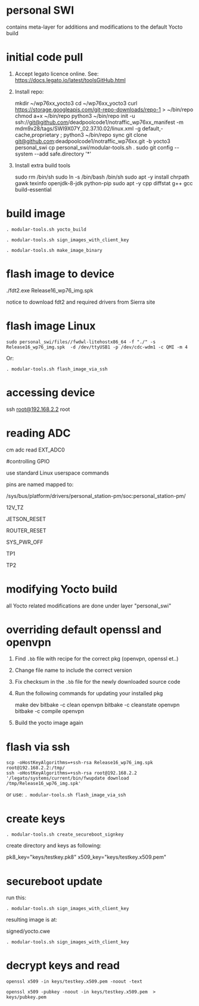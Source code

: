 # personal SWI
contains meta-layer for additions and modifications to the default Yocto build

# initial code pull

1. Accept legato licence online. See: https://docs.legato.io/latest/toolsGitHub.html

2. Install repo:
 

    mkdir ~/wp76xx_yocto3
    cd ~/wp76xx_yocto3
    curl https://storage.googleapis.com/git-repo-downloads/repo-1 > ~/bin/repo
    chmod a+x ~/bin/repo
    python3 ~/bin/repo init -u ssh://git@github.com/deadpoolcode1/notraffic_wp76xx_manifest -m mdm9x28/tags/SWI9X07Y_02.37.10.02/linux.xml -g default,-cache,proprietary ; python3  ~/bin/repo sync
    git clone git@github.com:deadpoolcode1/notraffic_wp76xx.git -b yocto3 personal_swi
    cp personal_swi/modular-tools.sh .
    sudo git config --system --add safe.directory '*'

3. Install extra build tools


    sudo rm /bin/sh
    sudo ln -s /bin/bash /bin/sh
    sudo apt -y install chrpath gawk texinfo openjdk-8-jdk python-pip
    sudo apt -y cpp diffstat g++ gcc build-essential


# build image

    . modular-tools.sh yocto_build
    
    . modular-tools.sh sign_images_with_client_key
    
    . modular-tools.sh make_image_binary

# flash image to device

./fdt2.exe Release16_wp76_img.spk

notice to download fdt2 and required drivers from Sierra site

# flash image Linux

    sudo personal_swi/files//fwdwl-litehostx86_64 -f "./" -s Release16_wp76_img.spk  -d /dev/ttyUSB1 -p /dev/cdc-wdm1 -c QMI -m 4

Or:

    . modular-tools.sh flash_image_via_ssh



# accessing device

ssh root@192.168.2.2
root

# reading ADC

cm adc read EXT_ADC0


#controlling GPIO

use standard Linux userspace commands

pins are named mapped to:

/sys/bus/platform/drivers/personal_station-pm/soc\:personal_station-pm/

 12V_TZ

 JETSON_RESET

 ROUTER_RESET

 SYS_PWR_OFF

 TP1

 TP2 

# modifying Yocto build

all Yocto related modifications are done under layer "personal_swi"

# overriding default openssl and openvpn

1. Find `.bb` file with recipe for the correct pkg (openvpn, openssl et..) 
2. Change file name to include the correct version
3. Fix checksum in the `.bb` file for the newly downloaded source code
4. Run the following commands for updating your installed pkg


    make dev
    bitbake -c clean openvpn
    bitbake -c cleanstate openvpn
    bitbake -c compile openvpn

5. Build the yocto image again


# flash via ssh

    scp -oHostKeyAlgorithms=+ssh-rsa Release16_wp76_img.spk root@192.168.2.2:/tmp/
    ssh -oHostKeyAlgorithms=+ssh-rsa root@192.168.2.2 '/legato/systems/current/bin/fwupdate download /tmp/Release16_wp76_img.spk'

or use: `. modular-tools.sh flash_image_via_ssh`

# create keys
    . modular-tools.sh create_secureboot_signkey

create directory and keys as following:

pk8_key="keys/testkey.pk8"
x509_key="keys/testkey.x509.pem"

# secureboot update

run this:

    . modular-tools.sh sign_images_with_client_key

resulting image is at: 

signed/yocto.cwe

    . modular-tools.sh sign_images_with_client_key

# decrypt keys and read

    openssl x509 -in keys/testkey.x509.pem -noout -text
    
    openssl x509 -pubkey -noout -in keys/testkey.x509.pem  > keys/pubkey.pem
